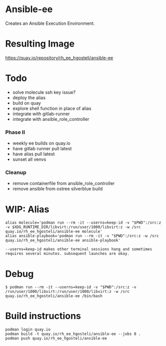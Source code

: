 # Ansible-ee
Creates an Ansible Execution Environment.

# Resulting Image
https://quay.io/repository/rh_ee_hgosteli/ansible-ee





# Todo
- solve molecule ssh key issue?
- deploy the alias
- build on quay
- explore shell function in place of alias
- integrate with gitlab-runner
- integrate with ansible_role_controller

### Phase II
- weekly ee builds on quay.io
- have gitlab runner pull latest
- have alias pull latest
- sunset all venvs

### Cleanup
- remove containerfile from ansible_role_controller
- remove ansible from ostree silverblue build

# WIP: Alias
```
alias molecule='podman run --rm -it --userns=keep-id -v "$PWD":/src:z -v $XDG_RUNTIME_DIR/libvirt:/run/user/1000/libvirt:z -w /src quay.io/rh_ee_hgosteli/ansible-ee molecule'
alias ansible-playbook='podman run --rm -it -v "$PWD":/src:z -w /src quay.io/rh_ee_hgosteli/ansible-ee ansible-playbook'

--userns=keep-id makes other terminal sessions hang and sometimes requires several minutes. subsequent launches are okay.

```

# Debug
```
$ podman run --rm -it --userns=keep-id -v "$PWD":/src:z -v /run/user/1000/libvirt:/run/user/1000/libvirt:z -w /src quay.io/rh_ee_hgosteli/ansible-ee /bin/bash

```


# Build instructions
```
podman login quay.io
podman build -t quay.io/rh_ee_hgosteli/ansible-ee --jobs 8 .
podman push quay.io/rh_ee_hgosteli/ansible-ee
```